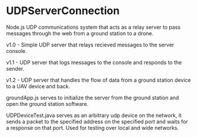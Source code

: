 # UDPServerConnection
Node.js UDP communications system that acts as a relay server to pass messages through the web from a ground station to a drone. 

v1.0 - Simple UDP server that relays recieved messages to the server console.

v1.1 - UDP server that logs messages to the console and responds to the sender. 

v1.2 - UDP server that handles the flow of data from a ground station device to a UAV device and back. 

groundApp.js serves to initialize the server from the ground station and open the ground station software. 

UDPDeviceTest.java serves as an arbitrary udp device on the network, it sends a packet to the specified address on the specified port and waits for a response on that port. Used for testing over local and wide networks. 


